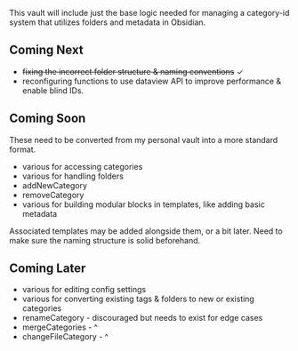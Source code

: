 This vault will include just the base logic needed for managing a category-id system that utilizes folders and metadata in Obsidian.

## Coming Next
* ~~fixing the incorrect folder structure & naming conventions~~ ✓
* reconfiguring functions to use dataview API to improve performance & enable blind IDs.

## Coming Soon 
These need to be converted from my personal vault into a more standard format.
* various for accessing categories
* various for handling folders
* addNewCategory
* removeCategory
* various for building modular blocks in templates, like adding basic metadata

Associated templates may be added alongside them, or a bit later. Need to make sure the naming structure is solid beforehand.

## Coming Later
* various for editing config settings
* various for converting existing tags & folders to new or existing categories
* renameCategory - discouraged but needs to exist for edge cases
* mergeCategories - \^
* changeFileCategory - \^
